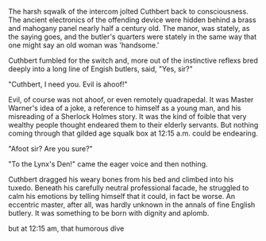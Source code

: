 The harsh sqwalk of the intercom jolted Cuthbert back to consciousness. The
ancient electronics of the offending device were hidden behind a brass and
mahogany panel nearly half a century old. The manor, was stately, as the saying
goes, and the butler's quarters were stately in the same way that one might say
an old woman was 'handsome.' 

Cuthbert fumbled for the switch and, more out of the instinctive reflexs bred
deeply into a long line of Engish butlers, said, "Yes, sir?"

"Cuthbert, I need you. Evil is ahoof!"

Evil, of course was not ahoof, or even remotely quadrapedal. It was Master
Warner's idea of a joke, a reference to himself as a young man, and his
misreading of a Sherlock Holmes story. It was the kind of foible that very
wealthy people thought endeared them to their elderly servants. But nothing
coming through that gilded age squalk box at 12:15 a.m. could be endearing. 

"Afoot sir? Are you sure?" 

"To the Lynx's Den!" came the eager voice and then nothing. 

Cuthbert dragged his weary bones from his bed and climbed into his tuxedo.
Beneath his carefully neutral professional facade, he struggled to calm his
emotions by telling himself that it could, in fact be worse. An eccentric
master, after all, was hardly unknown in the annals of fine English butlery. It
was something to be born with dignity and aplomb. 

but at 12:15 am, that humorous dive
